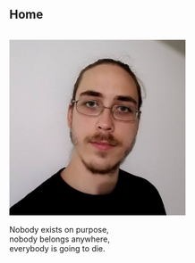 <h2 id="home">Home</h2>
<hr style="height:1px; visibility:hidden;" />
<img src="/img/me.jpg" alt="Ryan" height="315" width="315"/>
<p>Nobody exists on purpose,<br>nobody belongs anywhere,<br>everybody is going to die.</p>

<script type="text/javascript">
	//document.getElementById('addin').href=window.location.origin+'/'+window.location.hash;
	if(window.location.hash=="#about"){
		window.location=window.location.origin+'/about';
	}
	if(window.location.hash=="#contact"){
		window.location=window.location.origin+'/contact';
	}
	if(window.location.hash=="#projects"){
		window.location=window.location.origin+'/projects';
	}
	else{
		document.getElementById('main_content').innerHTML += '<br>Some new content!';
	}
</script>
